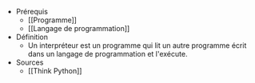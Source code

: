 - Prérequis
	-  [[Programme]]
	-  [[Langage de programmation]]
- Définition
	-	Un interpréteur est un programme qui lit un autre programme écrit dans un langage de programmation et l'exécute.
- Sources
	- [[Think Python]]
